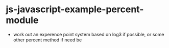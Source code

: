 # js-javascript-example-percent-module

* work out an experence point system based on log3 if possible, or some other percent method if need be